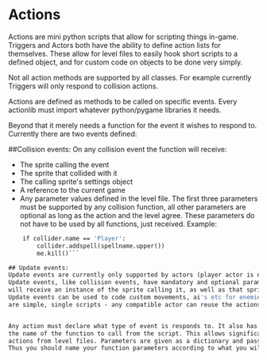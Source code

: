 # Actions
Actions are mini python scripts that allow for scripting things in-game. Triggers and Actors both have the ability
to define action lists for themselves. These allow for level files to easily hook short scripts to a defined
object, and for custom code on objects to be done very simply.

Not all action methods are supported by all classes. For example currently Triggers will only respond to collision actions.

Actions are defined as methods to be called on specific events. Every actionlib must import whatever python/pygame libraries it needs.

Beyond that it merely needs a function for the event it wishes to respond to. Currently there are two events defined:

##Collision events:
On any collision event the function will receive:
- The sprite calling the event
- The sprite that collided with it
- The calling sprite's settings object
- A reference to the current game
- Any parameter values defined in the level file. 
The first three parameters must be supported by any collision function, all other parameters are optional 
as long as the action and the level agree.
These parameters do not have to be used by all functions, just received.
Example:

```def collision(me, collider, settings, game,  spellname):
    if collider.name == 'Player':
        collider.addspell(spellname.upper())
        me.kill()```

## Update events:
Update events are currently only supported by actors (player actor is not currently supported)
Update events, like collision events, have mandatory and optional parameters. All update events
will receive an instance of the sprite calling it, as well as that sprite's settings object. 
Update events can be used to code custom movements, ai's etc for enemies and allies. Because they 
are simple, single scripts - any compatible actor can reuse the actions created for another.


Any action must declare what type of event is responds to. It also has a method field which indicates
the name of the function to call from the script. This allows significant flexibility in calling 
actions from level files. Parameters are given as a dictionary and passed on using the kwargs approach. 
Thus you should name your function parameters according to what you will specify in the level file.